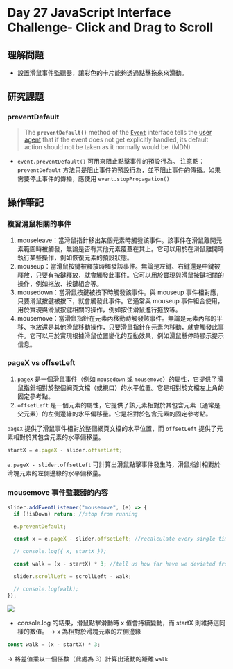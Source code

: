 # Day 27 JavaScript Interface Challenge- Click and Drag to Scroll

## 理解問題

- 設置滑鼠事件監聽器，讓彩色的卡片能夠透過點擊拖來來滑動。

## 研究課題

### preventDefault

> The **`preventDefault()`** method of the [`Event`](https://developer.mozilla.org/en-US/docs/Web/API/Event) interface tells the [user agent](https://developer.mozilla.org/en-US/docs/Glossary/User_agent) that if the event does not get explicitly handled, its default action should not be taken as it normally would be. (MDN)

- `event.preventDefault()` 可用來阻止點擊事件的預設行為。
  注意點：`preventDefault` 方法只是阻止事件的預設行為，並不阻止事件的傳播。如果需要停止事件的傳播，應使用 `event.stopPropagation()`

## 操作筆記

### 複習滑鼠相關的事件

1. mouseleave：當滑鼠指針移出某個元素時觸發該事件。該事件在滑鼠離開元素範圍時被觸發，無論是否有其他元素覆蓋在其上。它可以用於在滑鼠離開時執行某些操作，例如恢復元素的預設狀態。
2. mouseup：當滑鼠按鍵被釋放時觸發該事件。無論是左鍵、右鍵還是中鍵被釋放，只要有按鍵釋放，就會觸發此事件。它可以用於實現與滑鼠按鍵相關的操作，例如拖放、按鍵組合等。
3. mousedown：當滑鼠按鍵被按下時觸發該事件。與 mouseup 事件相對應，只要滑鼠按鍵被按下，就會觸發此事件。它通常與 mouseup 事件組合使用，用於實現與滑鼠按鍵相關的操作，例如按住滑鼠進行拖放等。
4. mousemove：當滑鼠指針在元素內移動時觸發該事件。無論是元素內部的平移、拖放還是其他滑鼠移動操作，只要滑鼠指針在元素內移動，就會觸發此事件。它可以用於實現根據滑鼠位置變化的互動效果，例如滑鼠懸停時顯示提示信息。

### pageX vs offsetLeft

1. `pageX` 是一個滑鼠事件（例如 `mousedown` 或 `mousemove`）的屬性，它提供了滑鼠指針相對於整個網頁文檔（或視口）的水平位置。它是相對於文檔左上角的固定參考點。
2. `offsetLeft` 是一個元素的屬性，它提供了該元素相對於其包含元素（通常是父元素）的左側邊緣的水平偏移量。它是相對於包含元素的固定參考點。

`pageX` 提供了滑鼠事件相對於整個網頁文檔的水平位置，而 `offsetLeft` 提供了元素相對於其包含元素的水平偏移量。

```javascript
startX = e.pageX - slider.offsetLeft;
```

`e.pageX - slider.offsetLeft` 可計算出滑鼠點擊事件發生時，滑鼠指針相對於滑塊元素的左側邊緣的水平偏移量。

### mousemove 事件監聽器的內容

```javascript
slider.addEventListener("mousemove", (e) => {
  if (!isDown) return; //stop from running

  e.preventDefault;

  const x = e.pageX - slider.offsetLeft; //recalculate every single time

  // console.log({ x, startX });

  const walk = (x - startX) * 3; //tell us how far have we deviated from

  slider.scrollLeft = scrollLeft - walk;

  // console.log(walk);
});
```

![](https://i.imgur.com/lnuTVOR.png)

- console.log 的結果，滑鼠點擊滑動時 x 值會持續變動，而 startX 則維持這同樣的數值。
  → x 為相對於滑塊元素的左側邊緣

```javascript
const walk = (x - startX) * 3;
```

→ 將差值乘以一個係數（此處為 3）計算出滾動的距離 `walk`
